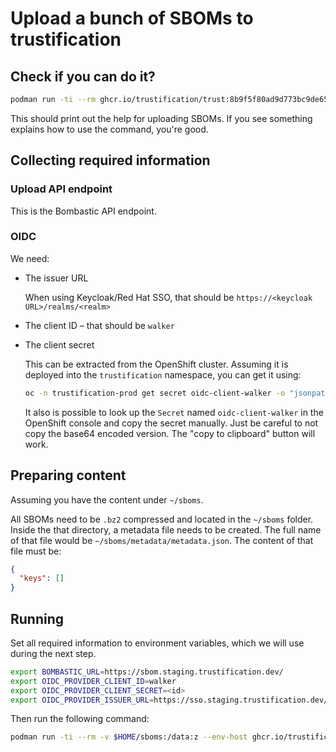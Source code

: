 # Upload a bunch of SBOMs to trustification

## Check if you can do it?

```bash
podman run -ti --rm ghcr.io/trustification/trust:8b9f5f80ad9d773bc9de652bce5baa89d41dad99 /trust bombastic walker --help
```

This should print out the help for uploading SBOMs. If you see something explains how to use the command, you're good.

## Collecting required information

### Upload API endpoint

This is the Bombastic API endpoint.

### OIDC

We need:

* The issuer URL

  When using Keycloak/Red Hat SSO, that should be `https://<keycloak URL>/realms/<realm>`

* The client ID – that should be `walker`

* The client secret

  This can be extracted from the OpenShift cluster. Assuming it is deployed into the `trustification` namespace, you
  can get it using:

  ```bash
  oc -n trustification-prod get secret oidc-client-walker -o "jsonpath={.data.client-secret}" | base64 -d
  ```

  It also is possible to look up the `Secret` named `oidc-client-walker` in the OpenShift console and copy the secret
  manually. Just be careful to not copy the base64 encoded version. The "copy to clipboard" button will work.

## Preparing content

Assuming you have the content under `~/sboms`.

All SBOMs need to be `.bz2` compressed and located in the `~/sboms` folder. Inside the that directory, a metadata
file needs to be created. The full name of that file would be `~/sboms/metadata/metadata.json`. The content of that file
must be:

```json
{
  "keys": []
}
```

## Running

Set all required information to environment variables, which we will use during the next step.

```bash
export BOMBASTIC_URL=https://sbom.staging.trustification.dev/
export OIDC_PROVIDER_CLIENT_ID=walker
export OIDC_PROVIDER_CLIENT_SECRET=<id>
export OIDC_PROVIDER_ISSUER_URL=https://sso.staging.trustification.dev/realms/chicken
```

Then run the following command:

```bash
podman run -ti --rm -v $HOME/sboms:/data:z --env-host ghcr.io/trustification/trust:8b9f5f80ad9d773bc9de652bce5baa89d41dad99 /trust bombastic walker --v3-signatures --sink $BOMBASTIC_URL --source file:/data
```
